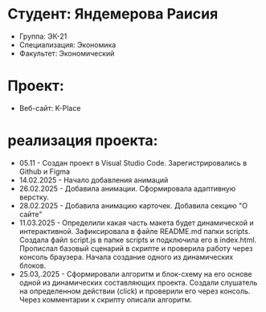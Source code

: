 # Студент: Яндемерова Раисия
- Группа: ЭК-21
- Специализация: Экономика
- Факультет: Экономический


# Проект: 
- Веб-сайт: K-Place

# реализация проекта:
- 05.11 - Создан проект в Visual Studio Code. Зарегистрировались в  Github и Figma 
- 14.02.2025 - Начало добавления анимаций 
- 26.02.2025 - Добавила анимации. Сформировала адаптивную верстку.
- 28.02.2025 - Добавила анимацию карточек. Добавила секцию "О сайте"
- 11.03.2025 - Определили какая часть макета будет динамической и интерактивной. Зафиксировала в файле README.md папки scripts.	Создала файл script.js в папке scripts и подключила его в index.html. Пропислал базовый сценарий в скрипте и проверила работу через консоль браузера. Начала создание одного из динамических блоков. 
- 25.03,.2025 - Сформировали алгоритм и блок-схему на его основе одной из динамических составляющих проекта.
Создали слушатель на определенном действии (click) и проверили его через консоль.
Через комментарии к скрипту описали алгоритм.